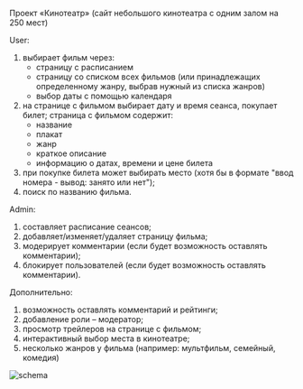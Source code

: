 Проект «Кинотеатр»
(сайт небольшого кинотеатра с одним залом на 250 мест)

User:
1.	выбирает фильм через:
    - страницу с расписанием
    - страницу со списком всех фильмов (или принадлежащих определенному жанру, выбрав нужный из списка жанров)
    - выбор даты с помощью календаря
2.	на странице с фильмом выбирает дату и время сеанса, покупает билет;
страница с фильмом содержит:
    - название
    - плакат
    - жанр
    - краткое описание
    - информацию о датах, времени и цене билета
3.	при покупке билета может выбирать место (хотя бы в формате "ввод номера - вывод: занято или нет");
4.	поиск по названию фильма.

Admin:
1.	составляет расписание сеансов;
2.	добавляет/изменяет/удаляет страницу фильма;
3.	модерирует комментарии (если будет возможность оставлять комментарии);
4.	блокирует пользователей (если будет возможность оставлять комментарии).

Дополнительно:
1.	возможность оставлять комментарий и рейтинги;
2.	добавление роли – модератор;
3.	просмотр трейлеров на странице с фильмом;
4.	интерактивный выбор места в кинотеатре;
5.	несколько жанров у фильма (например: мультфильм, семейный, комедия)

![schema](https://user-images.githubusercontent.com/32463596/39761941-0ef671ec-52e2-11e8-9b0f-86115b519cd1.jpg)
